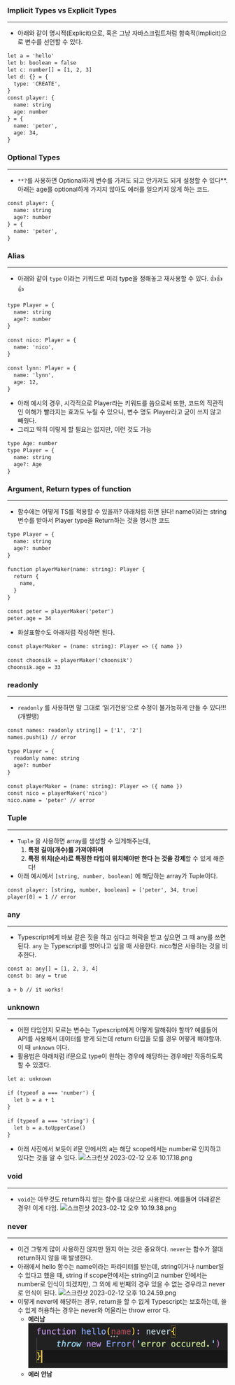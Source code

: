 ### Implicit Types vs Explicit Types

---

- 아래와 같이 명시적(Explicit)으로, 혹은 그냥 자바스크립트처럼 함축적(Implicit)으로 변수를 선언할 수 있다.

```tsx
let a = 'hello'
let b: boolean = false
let c: number[] = [1, 2, 3]
let d: {} = {
  type: 'CREATE',
}
const player: {
  name: string
  age: number
} = {
  name: 'peter',
  age: 34,
}
```

### Optional Types

---

- `**?`를 사용하면 Optional하게 변수를 가져도 되고 안가져도 되게 설정할 수 있다\*\*. 아래는 age를 optional하게 가지지 않아도 에러를 일으키지 않게 하는 코드.

```tsx
const player: {
  name: string
  age?: number
} = {
  name: 'peter',
}
```

### Alias

---

- 아래와 같이 `type` 이라는 키워드로 미리 type을 정해놓고 재사용할 수 있다. 👍👍👍

```tsx
type Player = {
  name: string
  age?: number
}

const nico: Player = {
  name: 'nico',
}

const lynn: Player = {
  name: 'lynn',
  age: 12,
}
```

- 아래 예시의 경우, 시각적으로 Player라는 키워드를 씀으로써 또한, 코드의 직관적인 이해가 빨라지는 효과도 누릴 수 있으니, 변수 명도 Player라고 굳이 쓰지 않고 빼줬다.
- 그리고 딱히 이렇게 할 필요는 없지만, 이런 것도 가능

```tsx
type Age: number
type Player = {
  name: string
  age?: Age
}
```

### Argument, Return types of function

---

- 함수에는 어떻게 TS를 적용할 수 있을까? 아래처럼 하면 된다! name이라는 string 변수를 받아서 Player type을 Return하는 것을 명시한 코드

```tsx
type Player = {
  name: string
  age?: number
}

function playerMaker(name: string): Player {
  return {
    name,
  }
}

const peter = playerMaker('peter')
peter.age = 34
```

- 화살표함수도 아래처럼 작성하면 된다.

```tsx
const playerMaker = (name: string): Player => ({ name })

const choonsik = playerMaker('choonsik')
choonsik.age = 33
```

### readonly

---

- `readonly` 를 사용하면 말 그대로 ‘읽기전용’으로 수정이 불가능하게 만들 수 있다!!! (개쩔탱)

```tsx
const names: readonly string[] = ['1', '2']
names.push(1) // error

type Player = {
  readonly name: string
  age?: number
}

const playerMaker = (name: string): Player => ({ name })
const nico = playerMaker('nico')
nico.name = 'peter' // error
```

### Tuple

---

- `Tuple` 을 사용하면 array를 생성할 수 있게해주는데,
  1. **특정 길이(개수)를 가져야하며**
  2. **특정 위치(순서)로 특정한 타입이 위치해야만 한다**
     **는 것을 강제**할 수 있게 해준다!
- 아래 예시에서 `[string, number, boolean]` 에 해당하는 array가 Tuple이다.

```tsx
const player: [string, number, boolean] = ['peter', 34, true]
player[0] = 1 // error
```

### any

---

- Typescript에게 바보 같은 짓을 하고 싶다고 허락을 받고 싶으면 그 때 any를 쓰면 된다. `any` 는 Typescript를 벗어나고 싶을 때 사용한다. nico형은 사용하는 것을 비추한다.

```tsx
const a: any[] = [1, 2, 3, 4]
const b: any = true

a + b // it works!
```

### unknown

---

- 어떤 타입인지 모르는 변수는 Typescript에게 어떻게 말해줘야 할까? 예를들어 API를 사용해서 데이터를 받게 되는데 return 타입을 모를 경우 어떻게 해야할까. 이 때 `unknown` 이다.
- 활용법은 아래처럼 if문으로 type이 원하는 경우에 해당하는 경우에만 작동하도록 할 수 있겠다.

```tsx
let a: unknown

if (typeof a === 'number') {
  let b = a + 1
}

if (typeof a === 'string') {
  let b = a.toUpperCase()
}
```

- 아래 사진에서 보듯이 if문 안에서의 a는 해당 scope에서는 number로 인지하고 있다는 것을 알 수 있다.
  ![스크린샷 2023-02-12 오후 10.17.18.png](https://s3-us-west-2.amazonaws.com/secure.notion-static.com/c4353352-e762-4e1c-906e-b7fc0973be65/%E1%84%89%E1%85%B3%E1%84%8F%E1%85%B3%E1%84%85%E1%85%B5%E1%86%AB%E1%84%89%E1%85%A3%E1%86%BA_2023-02-12_%E1%84%8B%E1%85%A9%E1%84%92%E1%85%AE_10.17.18.png)

### void

---

- `void`는 아무것도 return하지 않는 함수를 대상으로 사용한다. 예를들어 아래같은 경우! 이게 다임.
  ![스크린샷 2023-02-12 오후 10.19.38.png](https://s3-us-west-2.amazonaws.com/secure.notion-static.com/ccc23378-85ec-440d-a203-606faea3d2b1/%E1%84%89%E1%85%B3%E1%84%8F%E1%85%B3%E1%84%85%E1%85%B5%E1%86%AB%E1%84%89%E1%85%A3%E1%86%BA_2023-02-12_%E1%84%8B%E1%85%A9%E1%84%92%E1%85%AE_10.19.38.png)

### never

---

- 이건 그렇게 많이 사용하진 않지만 뭔지 아는 것은 중요하다. `never`는 함수가 절대 return하지 않을 때 발생한다.
- 아래에서 hello 함수는 name이라는 파라미터를 받는데, string이거나 number일 수 있다고 했을 때, string if scope안에서는 string이고 number 안에서는 number로 인식이 되겠지만, 그 외에 세 번째의 경우 있을 수 없는 경우라고 never로 인식이 된다.
  ![스크린샷 2023-02-12 오후 10.24.59.png](https://s3-us-west-2.amazonaws.com/secure.notion-static.com/f1260704-8277-4df8-ad50-e37d74b748d5/%E1%84%89%E1%85%B3%E1%84%8F%E1%85%B3%E1%84%85%E1%85%B5%E1%86%AB%E1%84%89%E1%85%A3%E1%86%BA_2023-02-12_%E1%84%8B%E1%85%A9%E1%84%92%E1%85%AE_10.24.59.png)
- 이렇게 never에 해당하는 경우, return을 할 수 없게 Typescript는 보호하는데, 쓸 수 있게 허용하는 경우는 never와 어울리는 throw error 다.
  - **에러남**
    ![스크린샷 2023-02-12 오후 10.28.23.png](../img/type_5.png)
  - **에러 안남**
